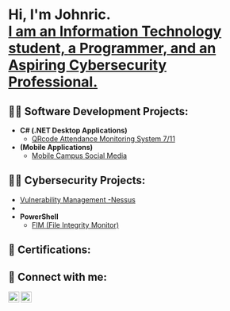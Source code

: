 <h1>Hi, I'm Johnric. <br/><a href="https://www.linkedin.com/in/johnric-batas-a66714253/">I am an Information Technology student, </a><a href="https://github.com/johnricB">a Programmer, </a><a href="https://www.linkedin.com/in/johnric-batas-a66714253/">and an Aspiring Cybersecurity Professional.</a></h1>

<h2>👨‍💻 Software Development Projects:</h2>


- <b>C# (.NET Desktop Applications)</b>
  - [QRcode Attendance Monitoring System 7/11](https://github.com/johnricB/AttendanceMonitoringSystem/blob/main/README.md)
- <b> (Mobile Applications)</b>
  - [Mobile Campus Social Media](https://github.com/johnricB/MobileApp/blob/main/README.md)  

    
<h2>👨‍💻 Cybersecurity Projects:</h2>

 -  [Vulnerability Management -Nessus](https://github.com/johnricB/Vulnerability-Management-Nessus/blob/main/README.md)
 -  
 -  <b> PowerShell</b>
    - [FIM (File Integrity Monitor)](https://github.com/johnricB/MobileApp/blob/main/README.md)  


 
<h2> 📃 Certifications:</h2>


<h2> 🤳 Connect with me:</h2>


[<img align="left" alt="Johnric | LinkedIn" width="22px" src="https://cdn.jsdelivr.net/npm/simple-icons@v3/icons/linkedin.svg" />][linkedin]
[<img align="left" alt="Johnric | Instagram" width="22px" src="https://cdn.jsdelivr.net/npm/simple-icons@v3/icons/instagram.svg" />][instagram]


[instagram]: https://www.instagram.com/johnric.b14/
[linkedin]:https://www.linkedin.com/in/johnric-batas-a66714253/




